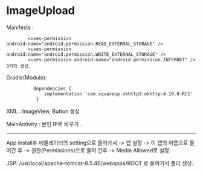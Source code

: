 # ImageUpload

Manifests : 
            
            <uses-permission android:name="android.permission.READ_EXTERNAL_STORAGE" />
            <uses-permission android:name="android.permission.WRITE_EXTERNAL_STORAGE" />
            <uses-permission android:name="android.permission.INTERNET" />
    3가지 생성.

Gradle(Module):
             
              dependencies {
                  implementation 'com.squareup.okhttp3:okhttp:4.10.0-RC1'
               } 

XML :
ImageView, Button 생성

MainActivity :   본인 IP로 바꾸기 .

****
App install후 에뮬레이터의 setting으로 들어가서 -> 앱 설정 -> 이 앱의 이름으로 들어간 후 
-> 권한(Permissions)으로 들어 간후 -> Media Allowed로 설정. 

JSP:
    /usr/local/apache-tomcat-8.5.46/webapps/ROOT 로 들어가서 
    폴더 생성.
